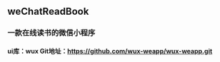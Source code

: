 ## weChatReadBook
### 一款在线读书的微信小程序

#### ui库：wux  Git地址：https://github.com/wux-weapp/wux-weapp.git


